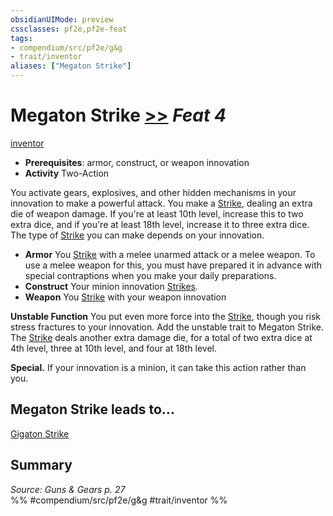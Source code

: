```yaml
---
obsidianUIMode: preview
cssclasses: pf2e,pf2e-feat
tags:
- compendium/src/pf2e/g&g
- trait/inventor
aliases: ["Megaton Strike"]
---
```

# Megaton Strike  [>>](rules/core-rulebook/chapter-9-playing-the-game.md#Actions "Two-Action") *Feat 4*  
[inventor](rules/traits/inventor-g-g.md "Inventor Class Trait")  

- **Prerequisites**: armor, construct, or weapon innovation
- **Activity** Two-Action

You activate gears, explosives, and other hidden mechanisms in your innovation to make a powerful attack. You make a [Strike](rules/actions/strike.md), dealing an extra die of weapon damage. If you're at least 10th level, increase this to two extra dice, and if you're at least 18th level, increase it to three extra dice. The type of [Strike](rules/actions/strike.md) you can make depends on your innovation.

- **Armor** You [Strike](rules/actions/strike.md) with a melee unarmed attack or a melee weapon. To use a melee weapon for this, you must have prepared it in advance with special contraptions when you make your daily preparations.
- **Construct** Your minion innovation [Strikes](rules/actions/strike.md).
- **Weapon** You [Strike](rules/actions/strike.md) with your weapon innovation

**Unstable Function** You put even more force into the [Strike](rules/actions/strike.md), though you risk stress fractures to your innovation. Add the unstable trait to Megaton Strike. The [Strike](rules/actions/strike.md) deals another extra damage die, for a total of two extra dice at 4th level, three at 10th level, and four at 18th level.

**Special.** If your innovation is a minion, it can take this action rather than you.

## Megaton Strike leads to...

[Gigaton Strike](compendium/feats/gigaton-strike-g-g.md)

## Summary

*Source: Guns & Gears p. 27*  
%% #compendium/src/pf2e/g&g #trait/inventor %%